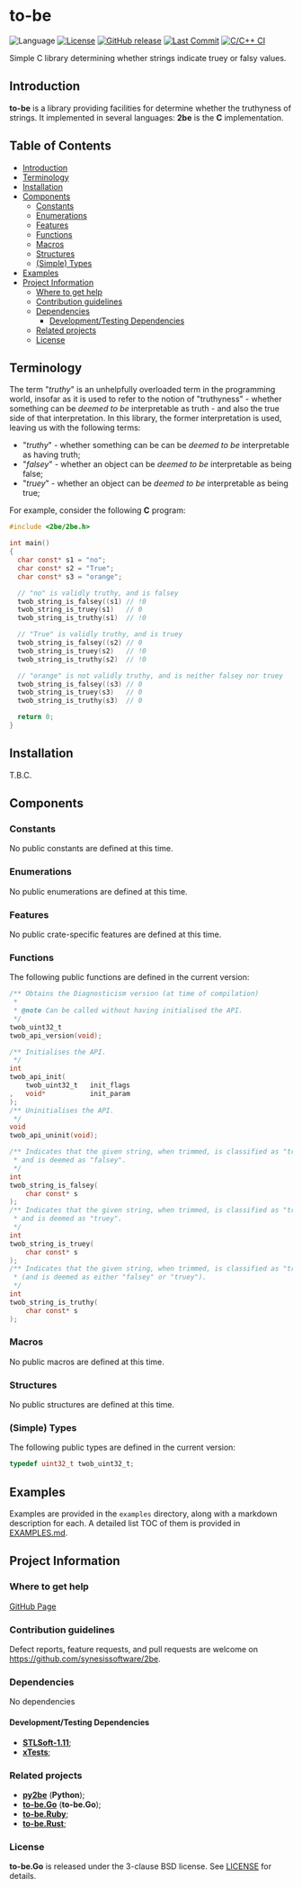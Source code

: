 # to-be <!-- omit in toc -->

![Language](https://img.shields.io/badge/C-00599C?style=flat&logo=c%2B%2B&logoColor=white)
[![License](https://img.shields.io/badge/License-BSD_3--Clause-blue.svg)](https://img.shields.io/badge/License-BSD_3--Clause-blue.svg)
[![GitHub release](https://img.shields.io/github/v/release/synesissoftware/2be.svg)](https://github.com/synesissoftware/2be/releases/latest)
[![Last Commit](https://img.shields.io/github/last-commit/synesissoftware/2be)](https://github.com/synesissoftware/2be/commits/master)
[![C/C++ CI](https://github.com/synesissoftware/2be/actions/workflows/c-cpp.yml/badge.svg)](https://github.com/synesissoftware/2be/actions/workflows/c-cpp.yml)

Simple C library determining whether strings indicate truey or falsy values.


## Introduction

**to-be** is a library providing facilities for determine whether the truthyness of strings. It implemented in several languages: **2be** is the **C** implementation.


## Table of Contents <!-- omit in toc -->

- [Introduction](#introduction)
- [Terminology](#terminology)
- [Installation](#installation)
- [Components](#components)
  - [Constants](#constants)
  - [Enumerations](#enumerations)
  - [Features](#features)
  - [Functions](#functions)
  - [Macros](#macros)
  - [Structures](#structures)
  - [(Simple) Types](#simple-types)
- [Examples](#examples)
- [Project Information](#project-information)
  - [Where to get help](#where-to-get-help)
  - [Contribution guidelines](#contribution-guidelines)
  - [Dependencies](#dependencies)
    - [Development/Testing Dependencies](#developmenttesting-dependencies)
  - [Related projects](#related-projects)
  - [License](#license)


## Terminology

The term "*truthy*" is an unhelpfully overloaded term in the programming world, insofar as it is used to refer to the notion of "truthyness" - whether something can be _deemed to be_ interpretable as truth - and also the true side of that interpretation. In this library, the former interpretation is used, leaving us with the following terms:

* "*truthy*" - whether something can be can be _deemed to be_ interpretable as having truth;
* "*falsey*" - whether an object can be _deemed to be_ interpretable as being false;
* "*truey*" - whether an object can be _deemed to be_ interpretable as being true;

For example, consider the following **C** program:

```C
#include <2be/2be.h>

int main()
{
  char const* s1 = "no";
  char const* s2 = "True";
  char const* s3 = "orange";

  // "no" is validly truthy, and is falsey
  twob_string_is_falsey((s1) // !0
  twob_string_is_truey(s1)   // 0
  twob_string_is_truthy(s1)  // !0

  // "True" is validly truthy, and is truey
  twob_string_is_falsey((s2) // 0
  twob_string_is_truey(s2)   // !0
  twob_string_is_truthy(s2)  // !0

  // "orange" is not validly truthy, and is neither falsey nor truey
  twob_string_is_falsey((s3) // 0
  twob_string_is_truey(s3)   // 0
  twob_string_is_truthy(s3)  // 0

  return 0;
}
```

## Installation

T.B.C.


## Components

### Constants

No public constants are defined at this time.


### Enumerations

No public enumerations are defined at this time.


### Features

No public crate-specific features are defined at this time.


### Functions

The following public functions are defined in the current version:

```C
/** Obtains the Diagnosticism version (at time of compilation)
 *
 * @note Can be called without having initialised the API.
 */
twob_uint32_t
twob_api_version(void);

/** Initialises the API.
 */
int
twob_api_init(
    twob_uint32_t   init_flags
,   void*           init_param
);
/** Uninitialises the API.
 */
void
twob_api_uninit(void);

/** Indicates that the given string, when trimmed, is classified as "truthy"
 * and is deemed as "falsey".
 */
int
twob_string_is_falsey(
    char const* s
);
/** Indicates that the given string, when trimmed, is classified as "truthy"
 * and is deemed as "truey".
 */
int
twob_string_is_truey(
    char const* s
);
/** Indicates that the given string, when trimmed, is classified as "truthy"
 * (and is deemed as either "falsey" or "truey").
 */
int
twob_string_is_truthy(
    char const* s
);
```


### Macros

No public macros are defined at this time.


### Structures

No public structures are defined at this time.


### (Simple) Types

The following public types are defined in the current version:

```C
typedef uint32_t twob_uint32_t;
```


## Examples

Examples are provided in the ```examples``` directory, along with a markdown description for each. A detailed list TOC of them is provided in [EXAMPLES.md](./EXAMPLES.md).


## Project Information

### Where to get help

[GitHub Page](https://github.com/synesissoftware/2be "GitHub Page")

### Contribution guidelines

Defect reports, feature requests, and pull requests are welcome on https://github.com/synesissoftware/2be.


### Dependencies

No dependencies


#### Development/Testing Dependencies

* [**STLSoft-1.11**](https://github.com/synesissoftware/STLSoft-1.11/);
* [**xTests**](https://github.com/synesissoftware/xTests/);


### Related projects

* [**py2be**](https://github.com/synesissoftware/py2be) (**Python**);
* [**to-be.Go**](https://github.com/synesissoftware/to-be) (**to-be.Go**);
* [**to-be.Ruby**](https://github.com/synesissoftware/to-be.Ruby);
* [**to-be.Rust**](https://github.com/synesissoftware/to-be.Rust);


### License

**to-be.Go** is released under the 3-clause BSD license. See [LICENSE](./LICENSE) for details.


<!-- ########################### end of file ########################### -->

